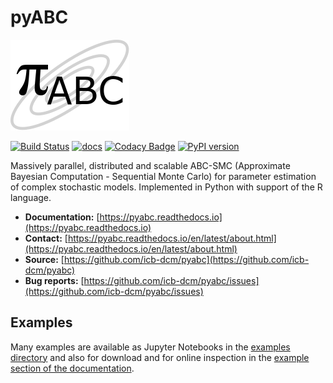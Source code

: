 # pyABC

![pyABC](https://raw.githubusercontent.com/ICB-DCM/pyABC/master/doc/logo.png)

[![Build Status](https://travis-ci.org/ICB-DCM/pyABC.svg?branch=master)](https://travis-ci.org/ICB-DCM/pyABC)
[![docs](https://readthedocs.org/projects/pyabc/badge/?version=latest)](http://pyabc.readthedocs.io/en/latest/)
[![Codacy Badge](https://api.codacy.com/project/badge/Grade/923a9ab160e6420b9fc468701be60a98)](https://www.codacy.com/app/yannikschaelte/pyABC?utm_source=github.com&amp;utm_medium=referral&amp;utm_content=ICB-DCM/pyABC&amp;utm_campaign=Badge_Grade)
[![PyPI version](https://badge.fury.io/py/pyabc.svg)](https://badge.fury.io/py/pyabc)

Massively parallel, distributed and scalable ABC-SMC
(Approximate Bayesian Computation - Sequential Monte Carlo)
for parameter estimation of complex stochastic models.
Implemented in Python with support of the R language.

- **Documentation:** [https://pyabc.readthedocs.io](https://pyabc.readthedocs.io)
- **Contact:** [https://pyabc.readthedocs.io/en/latest/about.html](https://pyabc.readthedocs.io/en/latest/about.html)
- **Source:** [https://github.com/icb-dcm/pyabc](https://github.com/icb-dcm/pyabc)
- **Bug reports:** [https://github.com/icb-dcm/pyabc/issues](https://github.com/icb-dcm/pyabc/issues)

## Examples

Many examples are available as Jupyter Notebooks in the
[examples directory](https://github.com/icb-dcm/pyabc/tree/master/doc/examples)
and also for download and for online inspection in the
[example section of the documentation](http://pyabc.readthedocs.io/en/latest/examples.html).
